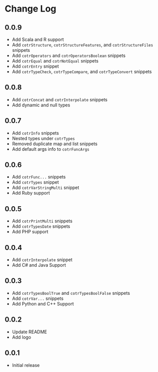# Change Log

## 0.0.9

- Add Scala and R support
- Add `cotrStructure`, `cotrStructureFeatures`, and `cotrStructureFiles` snippets
- Add `cotrOperators` and `cotrOperatorsBoolean` snippets
- Add `cotrEqual` and `cotrNotEqual` snippets
- Add `cotrEntry` snippet
- Add `cotrTypeCheck`, `cotrTypeCompare`, and `cotrTypeConvert` snippets

## 0.0.8

- Add `cotrConcat` and `cotrInterpolate` snippets
- Add dynamic and null types

## 0.0.7

- Add `cotrInfo` snippets
- Nested types under `cotrTypes`
- Removed duplicate map and list snippets
- Add default args info to `cotrFuncArgs`

## 0.0.6

- Add `cotrFunc...` snippets
- Add `cotrTypes` snippet
- Add `cotrVarStringMulti` snippet
- Add Ruby support

## 0.0.5

- Add `cotrPrintMulti` snippets
- Add `cotrTypesDate` snippets
- Add PHP support

## 0.0.4

- Add `cotrInterpolate` snippet
- Add C# and Java Support


## 0.0.3

- Add `cotrTypesBoolTrue` and `cotrTypesBoolFalse` snippets
- Add `cotrVar...` snippets
- Add Python and C++ Support

## 0.0.2

- Update README
- Add logo

## 0.0.1

- Initial release